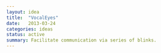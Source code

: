 ```yaml
---
layout: idea
title:  "VocalEyes"
date:   2013-03-24
categories: ideas
status: active
summary: Facilitate communication via series of blinks.
---
```

